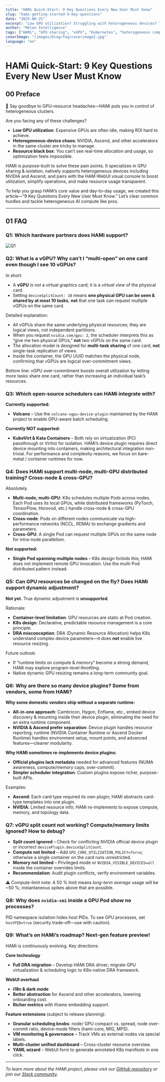 ```yaml
---
title: "HAMi Quick-Start: 9 Key Questions Every New User Must Know"
slug: "hami-getting-started-9-key-questions"
date: "2025-06-25"
excerpt: "Low GPU utilization? Struggling with heterogeneous devices? This article answers 9 must-know questions to get you up to speed with HAMi, covering hardware compatibility, vGPU mechanics, distributed training, dynamic resources, and the project roadmap."
author: "Melon Intelligence"
tags: ["HAMi", "GPU sharing", "vGPU", "Kubernetes", "heterogeneous compute", "getting-started guide"]
coverImage: "/images/blog/faq/coverimage2.jpg"
language: "en"
---
```


# HAMi Quick-Start: 9 Key Questions Every New User Must Know

## 00 Preface

🚀 Say goodbye to GPU-resource headaches—HAMi puts you in control of heterogeneous clusters.

Are you facing any of these challenges?
* **Low GPU utilization**: Expensive GPUs are often idle, making ROI hard to achieve.
* **Heterogeneous-device chaos**: NVIDIA, Ascend, and other accelerators in the same cluster are tricky to manage.
* **Resource black box**: You can’t see real-time allocation and usage, so optimization feels impossible.

HAMi is purpose-built to solve these pain points. It specializes in GPU sharing & isolation, natively supports heterogeneous devices including NVIDIA and Ascend, and pairs with the HAM-WebUI visual console to boost utilization, simplify operations, and make resource usage transparent.

To help you grasp HAMi’s core value and day-to-day usage, we created this article—“9 Key Questions Every New User Must Know.” Let’s clear common hurdles and tackle heterogeneous AI compute like pros.

---

## 01 FAQ

### Q1: Which hardware partners does HAMi support?

![Q1](/images/blog/faq/q2.jpg)

### Q2: What is a vGPU? Why can’t I “multi-open” on one card even though I see 10 vGPUs?

In short:
* A **vGPU** is *not* a virtual graphics card; it is a *virtual view* of the physical card.
* Setting `deviceSplitCount: 10` means **one physical GPU can be seen & shared by at most 10 tasks**, **not** that one task can request multiple vGPUs on the same card.

Detailed explanation:
* All vGPUs share the same underlying physical resources; they are logical views, not independent partitions.
* When you request `nvidia.com/gpu: 2`, the scheduler interprets this as “give me two physical GPUs,” **not** two vGPUs on the same card.
* The allocation model is designed for **multi-task sharing** of one card, **not** single-task replication of views.
* Inside the container, the GPU UUID matches the physical node, confirming that vGPUs are logical over-commitment views.

Bottom line: vGPU over-commitment boosts overall utilization by letting more tasks share one card, rather than increasing an individual task’s resources.

### Q3: Which open-source schedulers can HAMi integrate with?

**Currently supported:**
* **Volcano** – Use the `volcano-vgpu-device-plugin` maintained by the HAMi project to enable GPU-aware batch scheduling.

**Currently NOT supported:**
* **KubeVirt & Kata Containers** – Both rely on virtualization (PCI passthrough or Virtio) for isolation. HAMi’s device plugin requires direct device mounting into containers, making architectural integration non-trivial. For performance and complexity reasons, we focus on bare-metal / container runtimes for now.

### Q4: Does HAMi support multi-node, multi-GPU distributed training? Cross-node & cross-GPU?

Absolutely.

* **Multi-node, multi-GPU**: K8s schedules multiple Pods across nodes. Each Pod uses its local GPUs, while distributed frameworks (PyTorch, TensorFlow, Horovod, etc.) handle cross-node & cross-GPU coordination.
* **Cross-node**: Pods on different nodes communicate via high-performance networks (NCCL, RDMA) to exchange gradients and parameters.
* **Cross-GPU**: A single Pod can request multiple GPUs on the same node for intra-node parallelism.

**Not supported:**
* **Single Pod spanning multiple nodes** – K8s design forbids this; HAMi does not implement remote GPU invocation. Use the multi-Pod distributed pattern instead.

### Q5: Can GPU resources be changed on the fly? Does HAMi support dynamic adjustment?

**Not yet.** True dynamic adjustment is **unsupported**.

Rationale:
* **Container-level limitation**: GPU resources are static at Pod creation.
* **K8s design**: Declarative, predictable resource management is a core principle.
* **DRA misconception**: DRA (Dynamic Resource Allocation) helps K8s understand complex device parameters—it does **not** enable live resource resizing.

Future outlook:
* If “runtime limits on compute & memory” become a strong demand, HAMi may explore program-level throttling.
* Native dynamic GPU resizing remains a long-term community goal.

### Q6: Why are there so many device plugins? Some from vendors, some from HAMi?

**Why some domestic vendors ship without a separate runtime:**
* **All-in-one approach**: Cambricon, Hygon, Enflame, etc., embed device discovery & mounting inside their device plugin, eliminating the need for an extra runtime component.
* **NVIDIA & Ascend prefer separation**: Device plugin handles resource reporting; runtime (NVIDIA Container Runtime or Ascend Docker Runtime) handles environment setup, mount points, and advanced features—cleaner modularity.

**Why HAMi sometimes re-implements device plugins:**
* **Official plugins lack metadata** needed for advanced features (NUMA awareness, compute/memory caps, over-commit).
* **Simpler scheduler integration**: Custom plugins expose richer, purpose-built APIs.

Examples:
* **Ascend**: Each card type required its own plugin; HAMi abstracts card-type templates into one plugin.
* **NVIDIA**: Limited resource info; HAMi re-implements to expose compute, memory, and topology data.

### Q7: vGPU split count not working? Compute/memory limits ignored? How to debug?

* **Split count ignored** – Check for conflicting NVIDIA official device plugin or incorrect `devicePlugin.deviceSplitCount`.
* **Compute not limited** – Add `GPU_CORE_UTILIZATION_POLICY=force`; otherwise a single container on the card runs unrestricted.
* **Memory not limited** – Privileged mode or `NVIDIA_VISIBLE_DEVICES=all` inside the container overrides limits.
* **Recommendation**: Audit plugin conflicts, verify environment variables.

⚠️ Compute-limit note: A 50 % limit means *long-term average* usage will be ~50 %; instantaneous spikes above that are possible.

### Q8: Why does `nvidia-smi` inside a GPU Pod show no processes?

PID namespace isolation hides host PIDs. To see GPU processes, set `hostPID=true` (security trade-off—use with caution).

### Q9: What’s on HAMi’s roadmap? Next-gen feature preview!

HAMi is continuously evolving. Key directions:

**Core technology**
* **Full DRA migration** – Develop HAMi DRA driver; migrate GPU virtualization & scheduling logic to K8s-native DRA framework.

**WebUI overhaul**
* **i18n & dark mode**
* **Better abstraction** for Ascend and other accelerators, lowering onboarding cost.
* **Richer metrics** with iframe embedding support.

**Feature extensions** (subject to release planning):
* **Granular scheduling knobs**: node/ GPU compact vs. spread, node over-commit ratio, device-mode filters (hami-core, MIG, MPS).
* **VM monitoring & governance** – Track VMs as external nodes via special labels.
* **Multi-cluster unified dashboard** – Cross-cluster resource overview.
* **YAML wizard** – WebUI form to generate annotated K8s manifests in one click.

---

*To learn more about the HAMi project, please visit our [GitHub repository](https://github.com/Project-HAMi/HAMi) or join our [Slack community](https://cloud-native.slack.com/archives/C07T10BU4R2).* 

